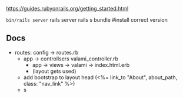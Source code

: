 https://guides.rubyonrails.org/getting_started.html

`bin/rails server`
rails server
rails s
bundle #install correct version

## Docs

- routes: config -> routes.rb
  - app -> controllsers valami_controller.rb
    - app -> views -> valami -> index.html.erb
    - (layout gets used)
  - add bootstrap to layout head (<%= link_to "About", about_path, class: "nav_link" %>)
  - s
